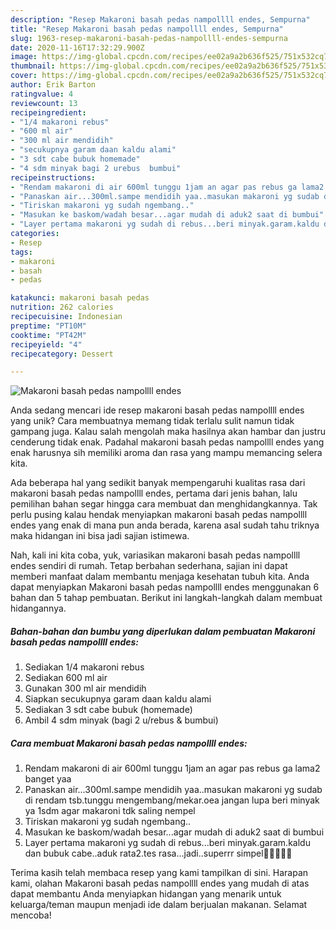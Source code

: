 ```yaml
---
description: "Resep Makaroni basah pedas nampollll endes, Sempurna"
title: "Resep Makaroni basah pedas nampollll endes, Sempurna"
slug: 1963-resep-makaroni-basah-pedas-nampollll-endes-sempurna
date: 2020-11-16T17:32:29.900Z
image: https://img-global.cpcdn.com/recipes/ee02a9a2b636f525/751x532cq70/makaroni-basah-pedas-nampollll-endes-foto-resep-utama.jpg
thumbnail: https://img-global.cpcdn.com/recipes/ee02a9a2b636f525/751x532cq70/makaroni-basah-pedas-nampollll-endes-foto-resep-utama.jpg
cover: https://img-global.cpcdn.com/recipes/ee02a9a2b636f525/751x532cq70/makaroni-basah-pedas-nampollll-endes-foto-resep-utama.jpg
author: Erik Barton
ratingvalue: 4
reviewcount: 13
recipeingredient:
- "1/4 makaroni rebus"
- "600 ml air"
- "300 ml air mendidih"
- "secukupnya garam daan kaldu alami"
- "3 sdt cabe bubuk homemade"
- "4 sdm minyak bagi 2 urebus  bumbui"
recipeinstructions:
- "Rendam makaroni di air 600ml tunggu 1jam an agar pas rebus ga lama2 banget yaa"
- "Panaskan air...300ml.sampe mendidih yaa..masukan makaroni yg sudab di rendam tsb.tunggu mengembang/mekar.oea jangan lupa beri minyak ya 1sdm agar makaroni tdk saling nempel"
- "Tiriskan makaroni yg sudah ngembang.."
- "Masukan ke baskom/wadah besar...agar mudah di aduk2 saat di bumbui"
- "Layer pertama makaroni yg sudah di rebus...beri minyak.garam.kaldu dan bubuk cabe..aduk rata2.tes rasa...jadi..superrr simpel🤗🤗😁😁😄"
categories:
- Resep
tags:
- makaroni
- basah
- pedas

katakunci: makaroni basah pedas 
nutrition: 262 calories
recipecuisine: Indonesian
preptime: "PT10M"
cooktime: "PT42M"
recipeyield: "4"
recipecategory: Dessert

---
```



![Makaroni basah pedas nampollll endes](https://img-global.cpcdn.com/recipes/ee02a9a2b636f525/751x532cq70/makaroni-basah-pedas-nampollll-endes-foto-resep-utama.jpg)

Anda sedang mencari ide resep makaroni basah pedas nampollll endes yang unik? Cara membuatnya memang tidak terlalu sulit namun tidak gampang juga. Kalau salah mengolah maka hasilnya akan hambar dan justru cenderung tidak enak. Padahal makaroni basah pedas nampollll endes yang enak harusnya sih memiliki aroma dan rasa yang mampu memancing selera kita.



Ada beberapa hal yang sedikit banyak mempengaruhi kualitas rasa dari makaroni basah pedas nampollll endes, pertama dari jenis bahan, lalu pemilihan bahan segar hingga cara membuat dan menghidangkannya. Tak perlu pusing kalau hendak menyiapkan makaroni basah pedas nampollll endes yang enak di mana pun anda berada, karena asal sudah tahu triknya maka hidangan ini bisa jadi sajian istimewa.


Nah, kali ini kita coba, yuk, variasikan makaroni basah pedas nampollll endes sendiri di rumah. Tetap berbahan sederhana, sajian ini dapat memberi manfaat dalam membantu menjaga kesehatan tubuh kita. Anda dapat menyiapkan Makaroni basah pedas nampollll endes menggunakan 6 bahan dan 5 tahap pembuatan. Berikut ini langkah-langkah dalam membuat hidangannya.

<!--inarticleads1-->

##### Bahan-bahan dan bumbu yang diperlukan dalam pembuatan Makaroni basah pedas nampollll endes:

1. Sediakan 1/4 makaroni rebus
1. Sediakan 600 ml air
1. Gunakan 300 ml air mendidih
1. Siapkan secukupnya garam daan kaldu alami
1. Sediakan 3 sdt cabe bubuk (homemade)
1. Ambil 4 sdm minyak (bagi 2 u/rebus &amp; bumbui)




<!--inarticleads2-->

##### Cara membuat Makaroni basah pedas nampollll endes:

1. Rendam makaroni di air 600ml tunggu 1jam an agar pas rebus ga lama2 banget yaa
1. Panaskan air...300ml.sampe mendidih yaa..masukan makaroni yg sudab di rendam tsb.tunggu mengembang/mekar.oea jangan lupa beri minyak ya 1sdm agar makaroni tdk saling nempel
1. Tiriskan makaroni yg sudah ngembang..
1. Masukan ke baskom/wadah besar...agar mudah di aduk2 saat di bumbui
1. Layer pertama makaroni yg sudah di rebus...beri minyak.garam.kaldu dan bubuk cabe..aduk rata2.tes rasa...jadi..superrr simpel🤗🤗😁😁😄




Terima kasih telah membaca resep yang kami tampilkan di sini. Harapan kami, olahan Makaroni basah pedas nampollll endes yang mudah di atas dapat membantu Anda menyiapkan hidangan yang menarik untuk keluarga/teman maupun menjadi ide dalam berjualan makanan. Selamat mencoba!
